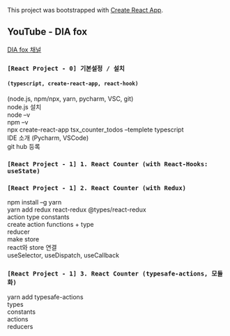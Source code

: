 This project was bootstrapped with [Create React App](https://github.com/facebook/create-react-app).

## YouTube - DIA fox
[DIA fox 채널]()

### `[React Project - 0] 기본설정 / 설치`
#### `(typescript, create-react-app, react-hook)`

(node.js, npm/npx, yarn, pycharm, VSC, git) <br/>
node.js 설치 <br/>
node –v<br/>
npm –v<br/>
npx create-react-app tsx_counter_todos –templete typescript<br/>
IDE 소개 (Pycharm, VSCode) <br/>
git hub 등록<br/>

### `[React Project - 1] 1. React Counter (with React-Hooks: useState)`

### `[React Project - 1] 2. React Counter (with Redux)`

npm install –g yarn  <br/>
yarn add redux react-redux @types/react-redux  <br/>
action type constants  <br/>
create action functions + type  <br/>
reducer  <br/>
make store  <br/>
react와 store 연결  <br/>
useSelector, useDispatch, useCallback  <br/>


### `[React Project - 1] 3. React Counter (typesafe-actions, 모듈화)`
yarn add typesafe-actions  <br/>
types  <br/>
constants  <br/>
actions  <br/>
reducers  <br/>

